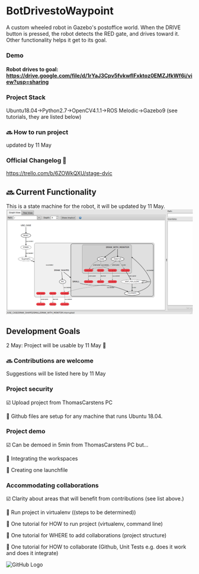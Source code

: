 # BotDrivestoWaypoint

A custom wheeled robot in Gazebo's postoffice world. When the DRIVE button is pressed, the robot detects the RED gate, and drives toward it. Other functionality helps it get to its goal.

### Demo
#### Robot drives to goal: https://drive.google.com/file/d/1rYaJ3Cpv5fvkwflFxktoz0EMZJfkWf6i/view?usp=sharing

### Project Stack
Ubuntu18.04->Python2.7->OpenCV4.1.1->ROS Melodic->Gazebo9 (see tutorials, they are listed below)

### :soon: How to run project
updated by 11 May 

### Official Changelog :sunflower:
https://trello.com/b/6ZOWkQXU/stage-dvic

## :soon: Current Functionality
This is a state machine for the robot, it will be updated by 11 May.
![GitHub Logo](/images/state_machine.png)


## Development Goals
2 May: Project will be usable by 11 May :sunflower:

### :soon: Contributions are welcome
Suggestions will be listed here by 11 May

### Project security
:ballot_box_with_check: Upload project from ThomasCarstens PC

:black_square_button: Github files are setup for any machine that runs Ubuntu 18.04.

### Project demo
:ballot_box_with_check: Can be demoed in 5min from ThomasCarstens PC but...

:black_square_button: Integrating the workspaces

:black_square_button: Creating one launchfile

### Accommodating collaborations
:ballot_box_with_check: Clarity about areas that will benefit from contributions (see list above.)

:black_square_button: Run project in virtualenv ((steps to be determined))

:black_square_button: One tutorial for HOW to run project (virtualenv, command line)

:black_square_button: One tutorial for WHERE to add collaborations (project structure)

:black_square_button: One tutorial for HOW to collaborate (Github, Unit Tests e.g. does it work and does it integrate)

![GitHub Logo](/images/0NSBKZe.gif)



